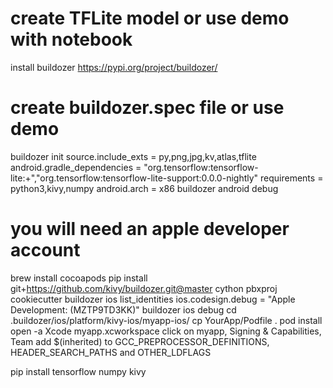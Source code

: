 # create TFLite model or use demo with notebook
install buildozer https://pypi.org/project/buildozer/

# create buildozer.spec file or use demo
buildozer init
source.include_exts = py,png,jpg,kv,atlas,tflite
android.gradle_dependencies = "org.tensorflow:tensorflow-lite:+","org.tensorflow:tensorflow-lite-support:0.0.0-nightly"
requirements = python3,kivy,numpy
android.arch = x86
buildozer android debug

# you will need an apple developer account
brew install cocoapods
pip install git+https://github.com/kivy/buildozer.git@master cython pbxproj cookiecutter
buildozer ios list_identities
ios.codesign.debug = "Apple Development:  (MZTP9TD3KK)"
buildozer ios debug
cd .buildozer/ios/platform/kivy-ios/myapp-ios/
cp YourApp/Podfile .
pod install
open -a Xcode myapp.xcworkspace
click on myapp, Signing & Capabilities, Team
add $(inherited) to GCC_PREPROCESSOR_DEFINITIONS, HEADER_SEARCH_PATHS and OTHER_LDFLAGS

pip install tensorflow numpy kivy
